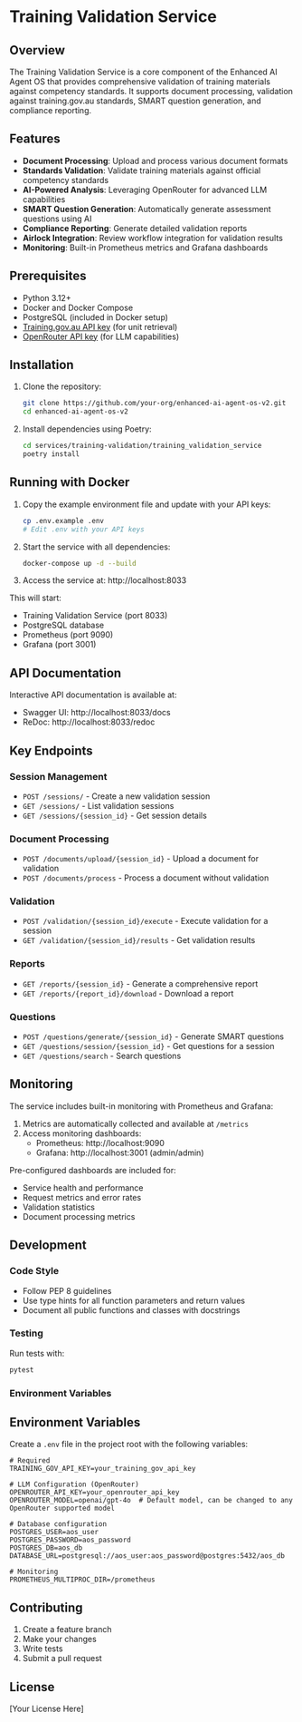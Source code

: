 # Training Validation Service

## Overview

The Training Validation Service is a core component of the Enhanced AI Agent OS that provides comprehensive validation of training materials against competency standards. It supports document processing, validation against training.gov.au standards, SMART question generation, and compliance reporting.

## Features

- **Document Processing**: Upload and process various document formats
- **Standards Validation**: Validate training materials against official competency standards
- **AI-Powered Analysis**: Leveraging OpenRouter for advanced LLM capabilities
- **SMART Question Generation**: Automatically generate assessment questions using AI
- **Compliance Reporting**: Generate detailed validation reports
- **Airlock Integration**: Review workflow integration for validation results
- **Monitoring**: Built-in Prometheus metrics and Grafana dashboards

## Prerequisites

- Python 3.12+
- Docker and Docker Compose
- PostgreSQL (included in Docker setup)
- [Training.gov.au API key](https://training.gov.au/Home/Tga) (for unit retrieval)
- [OpenRouter API key](https://openrouter.ai/keys) (for LLM capabilities)

## Installation

1. Clone the repository:
   ```bash
   git clone https://github.com/your-org/enhanced-ai-agent-os-v2.git
   cd enhanced-ai-agent-os-v2
   ```

2. Install dependencies using Poetry:
   ```bash
   cd services/training-validation/training_validation_service
   poetry install
   ```

## Running with Docker

1. Copy the example environment file and update with your API keys:
   ```bash
   cp .env.example .env
   # Edit .env with your API keys
   ```

2. Start the service with all dependencies:
   ```bash
   docker-compose up -d --build
   ```

3. Access the service at: http://localhost:8033

This will start:
- Training Validation Service (port 8033)
- PostgreSQL database
- Prometheus (port 9090)
- Grafana (port 3001)

## API Documentation

Interactive API documentation is available at:
- Swagger UI: http://localhost:8033/docs
- ReDoc: http://localhost:8033/redoc

## Key Endpoints

### Session Management
- `POST /sessions/` - Create a new validation session
- `GET /sessions/` - List validation sessions
- `GET /sessions/{session_id}` - Get session details

### Document Processing
- `POST /documents/upload/{session_id}` - Upload a document for validation
- `POST /documents/process` - Process a document without validation

### Validation
- `POST /validation/{session_id}/execute` - Execute validation for a session
- `GET /validation/{session_id}/results` - Get validation results

### Reports
- `GET /reports/{session_id}` - Generate a comprehensive report
- `GET /reports/{report_id}/download` - Download a report

### Questions
- `POST /questions/generate/{session_id}` - Generate SMART questions
- `GET /questions/session/{session_id}` - Get questions for a session
- `GET /questions/search` - Search questions

## Monitoring

The service includes built-in monitoring with Prometheus and Grafana:

1. Metrics are automatically collected and available at `/metrics`
2. Access monitoring dashboards:
   - Prometheus: http://localhost:9090
   - Grafana: http://localhost:3001 (admin/admin)

Pre-configured dashboards are included for:
- Service health and performance
- Request metrics and error rates
- Validation statistics
- Document processing metrics

## Development

### Code Style
- Follow PEP 8 guidelines
- Use type hints for all function parameters and return values
- Document all public functions and classes with docstrings

### Testing
Run tests with:
```bash
pytest
```

### Environment Variables

## Environment Variables

Create a `.env` file in the project root with the following variables:

```env
# Required
TRAINING_GOV_API_KEY=your_training_gov_api_key

# LLM Configuration (OpenRouter)
OPENROUTER_API_KEY=your_openrouter_api_key
OPENROUTER_MODEL=openai/gpt-4o  # Default model, can be changed to any OpenRouter supported model

# Database configuration
POSTGRES_USER=aos_user
POSTGRES_PASSWORD=aos_password
POSTGRES_DB=aos_db
DATABASE_URL=postgresql://aos_user:aos_password@postgres:5432/aos_db

# Monitoring
PROMETHEUS_MULTIPROC_DIR=/prometheus
```

## Contributing

1. Create a feature branch
2. Make your changes
3. Write tests
4. Submit a pull request

## License

[Your License Here]
